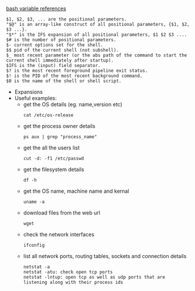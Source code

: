 [bash variable references](https://stackoverflow.com/questions/5163144/what-are-the-special-dollar-sign-shell-variables)
```
$1, $2, $3, ... are the positional parameters.
"$@" is an array-like construct of all positional parameters, {$1, $2, $3 ...}.
"$*" is the IFS expansion of all positional parameters, $1 $2 $3 ....
$# is the number of positional parameters.
$- current options set for the shell.
$$ pid of the current shell (not subshell).
$_ most recent parameter (or the abs path of the command to start the current shell immediately after startup).
$IFS is the (input) field separator.
$? is the most recent foreground pipeline exit status.
$! is the PID of the most recent background command.
$0 is the name of the shell or shell script.
```

- Expansions
- Useful examples:
  - get the OS details (eg. name,version etc)
    ```
    cat /etc/os-release
    ```
  - get the process owner details
    ```
    ps aux | grep "process_name"
    ```
  - get the all the users list
    ```
    cut -d: -f1 /etc/passwd
    ```
  - get the filesystem details
    ```
    df -h
    ```
  - get the OS name, machine name and kernal
    ```
    uname -a
    ```
  - download files from the web url
    ```
    wget
    ```
  - check the network interfaces
    ```
    ifconfig
    ```
  - list all network ports, routing tables, sockets and connection details
    ```
    netstat -a
    netstat -atu: check open tcp ports
    netstat -lntup: open tcp as well as udp ports that are listening along with their process ids
    ```
